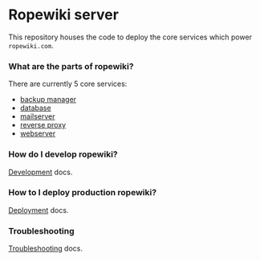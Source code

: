 # Ropewiki server

This repository houses the code to deploy the core services which power `ropewiki.com`.


### What are the parts of ropewiki?

There are currently 5 core services:
  - [backup manager](docs/backups.md])
  - [database](docs/database.md)
  - [mailserver](docs/mailserver.md)
  - [reverse proxy](docs/reverse_proxy.md)
  - [webserver](docs/webserver.md)

### How do I develop ropewiki?

[Development](docs/development.md) docs.

### How to I deploy production ropewiki?

[Deployment](docs/deployment.md) docs.

### Troubleshooting

[Troubleshooting](docs/troubleshooting.md) docs.


